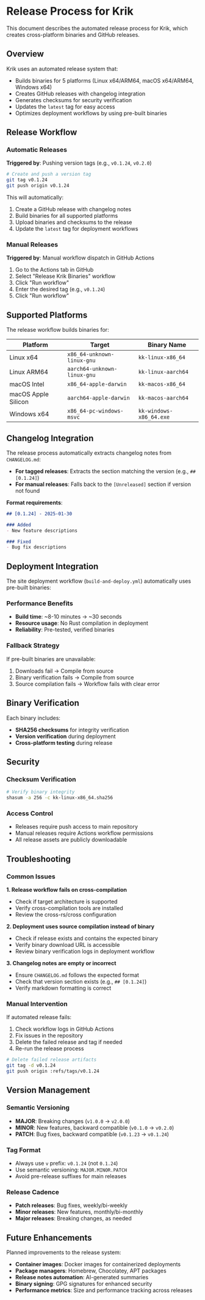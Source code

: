 # Release Process for Krik

This document describes the automated release process for Krik, which creates cross-platform binaries and GitHub releases.

## Overview

Krik uses an automated release system that:
- Builds binaries for 5 platforms (Linux x64/ARM64, macOS x64/ARM64, Windows x64)
- Creates GitHub releases with changelog integration
- Generates checksums for security verification
- Updates the `latest` tag for easy access
- Optimizes deployment workflows by using pre-built binaries

## Release Workflow

### Automatic Releases

**Triggered by**: Pushing version tags (e.g., `v0.1.24`, `v0.2.0`)

```bash
# Create and push a version tag
git tag v0.1.24
git push origin v0.1.24
```

This will automatically:
1. Create a GitHub release with changelog notes
2. Build binaries for all supported platforms
3. Upload binaries and checksums to the release
4. Update the `latest` tag for deployment workflows

### Manual Releases

**Triggered by**: Manual workflow dispatch in GitHub Actions

1. Go to the Actions tab in GitHub
2. Select "Release Krik Binaries" workflow
3. Click "Run workflow"
4. Enter the desired tag (e.g., `v0.1.24`)
5. Click "Run workflow"

## Supported Platforms

The release workflow builds binaries for:

| Platform | Target | Binary Name |
|----------|--------|-------------|
| Linux x64 | `x86_64-unknown-linux-gnu` | `kk-linux-x86_64` |
| Linux ARM64 | `aarch64-unknown-linux-gnu` | `kk-linux-aarch64` |
| macOS Intel | `x86_64-apple-darwin` | `kk-macos-x86_64` |
| macOS Apple Silicon | `aarch64-apple-darwin` | `kk-macos-aarch64` |
| Windows x64 | `x86_64-pc-windows-msvc` | `kk-windows-x86_64.exe` |

## Changelog Integration

The release process automatically extracts changelog notes from `CHANGELOG.md`:

- **For tagged releases**: Extracts the section matching the version (e.g., `## [0.1.24]`)
- **For manual releases**: Falls back to the `[Unreleased]` section if version not found

**Format requirements**:
```markdown
## [0.1.24] - 2025-01-30

### Added
- New feature descriptions

### Fixed  
- Bug fix descriptions
```

## Deployment Integration

The site deployment workflow (`build-and-deploy.yml`) automatically uses pre-built binaries:

### Performance Benefits
- **Build time**: ~8-10 minutes → ~30 seconds
- **Resource usage**: No Rust compilation in deployment
- **Reliability**: Pre-tested, verified binaries

### Fallback Strategy
If pre-built binaries are unavailable:
1. Downloads fail → Compile from source
2. Binary verification fails → Compile from source
3. Source compilation fails → Workflow fails with clear error

## Binary Verification

Each binary includes:
- **SHA256 checksums** for integrity verification
- **Version verification** during deployment
- **Cross-platform testing** during release

## Security

### Checksum Verification
```bash
# Verify binary integrity
shasum -a 256 -c kk-linux-x86_64.sha256
```

### Access Control
- Releases require push access to main repository
- Manual releases require Actions workflow permissions
- All release assets are publicly downloadable

## Troubleshooting

### Common Issues

**1. Release workflow fails on cross-compilation**
- Check if target architecture is supported
- Verify cross-compilation tools are installed
- Review the cross-rs/cross configuration

**2. Deployment uses source compilation instead of binary**
- Check if release exists and contains the expected binary
- Verify binary download URL is accessible
- Review binary verification logs in deployment workflow

**3. Changelog notes are empty or incorrect**
- Ensure `CHANGELOG.md` follows the expected format
- Check that version section exists (e.g., `## [0.1.24]`)
- Verify markdown formatting is correct

### Manual Intervention

If automated release fails:
1. Check workflow logs in GitHub Actions
2. Fix issues in the repository
3. Delete the failed release and tag if needed
4. Re-run the release process

```bash
# Delete failed release artifacts
git tag -d v0.1.24
git push origin :refs/tags/v0.1.24
```

## Version Management

### Semantic Versioning
- **MAJOR**: Breaking changes (`v1.0.0` → `v2.0.0`)
- **MINOR**: New features, backward compatible (`v0.1.0` → `v0.2.0`)  
- **PATCH**: Bug fixes, backward compatible (`v0.1.23` → `v0.1.24`)

### Tag Format
- Always use `v` prefix: `v0.1.24` (not `0.1.24`)
- Use semantic versioning: `MAJOR.MINOR.PATCH`
- Avoid pre-release suffixes for main releases

### Release Cadence
- **Patch releases**: Bug fixes, weekly/bi-weekly
- **Minor releases**: New features, monthly/bi-monthly
- **Major releases**: Breaking changes, as needed

## Future Enhancements

Planned improvements to the release system:
- **Container images**: Docker images for containerized deployments
- **Package managers**: Homebrew, Chocolatey, APT packages
- **Release notes automation**: AI-generated summaries
- **Binary signing**: GPG signatures for enhanced security
- **Performance metrics**: Size and performance tracking across releases